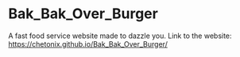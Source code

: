 # Bak_Bak_Over_Burger
A fast food service website made to dazzle you.
Link to the website: https://chetonix.github.io/Bak_Bak_Over_Burger/
